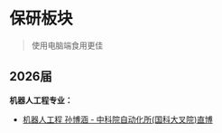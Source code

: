 # 保研板块

> 使用电脑端食用更佳

## 2026届
**机器人工程专业：**<br>

- [机器人工程 孙博涵 - 中科院自动化所(国科大叉院)直博](./CompSci/2026/cases/bohansun.md)<br>